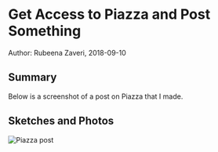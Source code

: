 #  Get Access to Piazza and Post Something

Author: Rubeena Zaveri, 2018-09-10

## Summary

Below is a screenshot of a post on Piazza that I made. 


## Sketches and Photos

![Piazza post](https://i.imgur.com/xbt6EYA.png)
